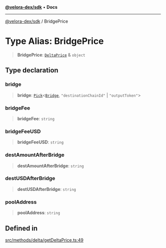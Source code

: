 [**@velora-dex/sdk**](../README.md) • **Docs**

***

[@velora-dex/sdk](../globals.md) / BridgePrice

# Type Alias: BridgePrice

> **BridgePrice**: [`DeltaPrice`](DeltaPrice.md) & `object`

## Type declaration

### bridge

> **bridge**: [`Pick`](../-internal-/type-aliases/Pick.md)\<[`Bridge`](Bridge.md), `"destinationChainId"` \| `"outputToken"`\>

### bridgeFee

> **bridgeFee**: `string`

### bridgeFeeUSD

> **bridgeFeeUSD**: `string`

### destAmountAfterBridge

> **destAmountAfterBridge**: `string`

### destUSDAfterBridge

> **destUSDAfterBridge**: `string`

### poolAddress

> **poolAddress**: `string`

## Defined in

[src/methods/delta/getDeltaPrice.ts:49](https://github.com/paraswap/paraswap-sdk/blob/master/src/methods/delta/getDeltaPrice.ts#L49)
